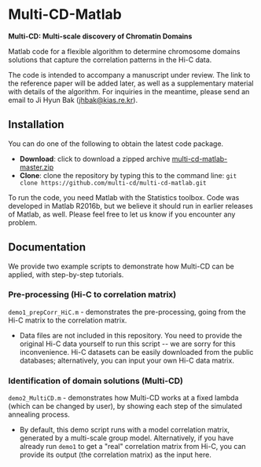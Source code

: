 # Multi-CD-Matlab #

**Multi-CD: Multi-scale discovery of Chromatin Domains**

Matlab code for a flexible algorithm to determine chromosome domains solutions that capture the correlation patterns in the Hi-C data.

The code is intended to accompany a manuscript under review. The link to the reference paper will be added later, as well as a supplementary material with details of the algorithm. For inquiries in the meantime, please send an email to Ji Hyun Bak (jhbak@kias.re.kr).

## Installation

You can do one of the following to obtain the latest code package.

* **Download**: click to download a zipped archive  [multi-cd-matlab-master.zip](https://github.com/multi-cd/multi-cd-matlab/archive/master.zip)
* **Clone**: clone the repository by typing this to the command line: 
```git clone https://github.com/multi-cd/multi-cd-matlab.git```

To run the code, you need Matlab with the Statistics toolbox.
Code was developed in Matlab R2016b, but we believe it should run in earlier releases of Matlab, as well. Please feel free to let us know if you encounter any problem.


## Documentation

We provide two example scripts to demonstrate how Multi-CD can be applied, with step-by-step tutorials.


### Pre-processing (Hi-C to correlation matrix)

`demo1_prepCorr_HiC.m` - demonstrates the pre-processing, going from the Hi-C matrix to the correlation matrix.

- Data files are not included in this repository. You need to provide the original Hi-C data yourself to run this script -- we are sorry for this inconvenience.
Hi-C datasets can be easily downloaded from the public databases; 
alternatively, you can input your own Hi-C data matrix.


### Identification of domain solutions (Multi-CD)

`demo2_MultiCD.m` - demonstrates how Multi-CD works at a fixed lambda (which can be changed by user), by showing each step of the simulated annealing process.

- By default, this demo script runs with a model correlation matrix, generated by a multi-scale group model. Alternatively, if you have already run `demo1` to get a "real" correlation matrix from Hi-C, you can provide its output (the correlation matrix) as the input here.

